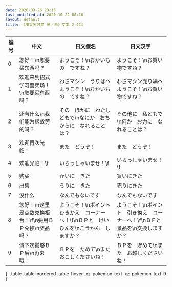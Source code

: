 ```yaml
---
date: 2020-03-26 23:13
last_modified_at: 2020-10-22 00:16
layout: default
title: 《精灵宝可梦 黑／白》文本 2-424
---
```

| 编号 | 中文 | 日文假名 | 日文汉字 |
| ---- | ---- | ---- | --- |
| 0 | 您好！\n您要买东西吗？ | ようこそ！\nおかいもの　ですね？ | ようこそ！\nお買い物ですね？ |
| 1 | 欢迎来到招式学习器卖场！\n您要买东西吗？ | わざマシン　うりばへ　ようこそ！\nおかいもの　ですね？ | わざマシン売り場へ　ようこそ！\nお買い物ですね？ |
| 2 | 还有什么\n我们能为您效劳的吗？ | その　ほかに　わたしどもで\nなにか　おちからに　なれることは？ | その他に　私どもで\n何か　お力に　なれることは？ |
| 3 | 欢迎再次光临！ | また　どうぞ！ | また　どうぞ！ |
| 4 | 欢迎光临！\f | いらっしゃいませ！\f | いらっしゃいませ！\f |
| 5 | 购买 | かいに　きた | 買いにきた |
| 6 | 出售 | うりに　きた | 売りにきた |
| 7 | 没什么 | なんでもないです | なんでもないです |
| 8 | 您好！\n这里是点数兑换柜台！\f\n要用ＢＰ兑换\n奖品吗？ | ようこそ！\nポイント　ひきかえ　コーナーへ！\f\nＢＰと　けいひんを\nこうかん　しますか？ | ようこそ！\nポイント　引き換え　コーナーへ！\f\nＢＰと　景品を\n交換しますか？ |
| 9 | 请下次攒够ＢＰ后\n再来哦！ | ＢＰを　ためて\nまた　おこしくださいね！ | ＢＰを　貯めて\nまた　お越しくださいね！ |
{: .table .table-bordered .table-hover .xz-pokemon-text .xz-pokemon-text-9 }